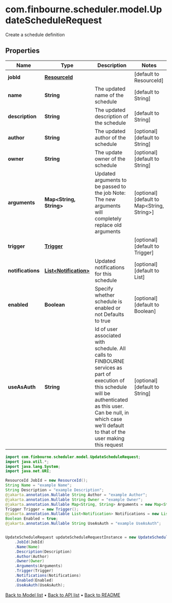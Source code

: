 # com.finbourne.scheduler.model.UpdateScheduleRequest
Create a schedule definition

## Properties

Name | Type | Description | Notes
------------ | ------------- | ------------- | -------------
**jobId** | [**ResourceId**](ResourceId.md) |  | [default to ResourceId]
**name** | **String** | The updated name of the schedule | [default to String]
**description** | **String** | The updated description of the schedule | [default to String]
**author** | **String** | The updated author of the schedule | [optional] [default to String]
**owner** | **String** | The update owner of the schedule | [optional] [default to String]
**arguments** | **Map&lt;String, String&gt;** | Updated arguments to be passed to the job Note: The new arguments will completely replace old arguments | [optional] [default to Map<String, String>]
**trigger** | [**Trigger**](Trigger.md) |  | [optional] [default to Trigger]
**notifications** | [**List&lt;Notification&gt;**](Notification.md) | Updated notifications for this schedule | [optional] [default to List<Notification>]
**enabled** | **Boolean** | Specify whether schedule is enabled or not Defaults to true | [optional] [default to Boolean]
**useAsAuth** | **String** | Id of user associated with schedule. All calls to FINBOURNE services as part of execution of this schedule will be authenticated as this  user. Can be null, in which case we&#39;ll default to that of the user  making this request | [optional] [default to String]

```java
import com.finbourne.scheduler.model.UpdateScheduleRequest;
import java.util.*;
import java.lang.System;
import java.net.URI;

ResourceId JobId = new ResourceId();
String Name = "example Name";
String Description = "example Description";
@jakarta.annotation.Nullable String Author = "example Author";
@jakarta.annotation.Nullable String Owner = "example Owner";
@jakarta.annotation.Nullable Map<String, String> Arguments = new Map<String, String>();
Trigger Trigger = new Trigger();
@jakarta.annotation.Nullable List<Notification> Notifications = new List<Notification>();
Boolean Enabled = true;
@jakarta.annotation.Nullable String UseAsAuth = "example UseAsAuth";


UpdateScheduleRequest updateScheduleRequestInstance = new UpdateScheduleRequest()
    .JobId(JobId)
    .Name(Name)
    .Description(Description)
    .Author(Author)
    .Owner(Owner)
    .Arguments(Arguments)
    .Trigger(Trigger)
    .Notifications(Notifications)
    .Enabled(Enabled)
    .UseAsAuth(UseAsAuth);
```


[Back to Model list](../README.md#documentation-for-models) &#8226; [Back to API list](../README.md#documentation-for-api-endpoints) &#8226; [Back to README](../README.md)

